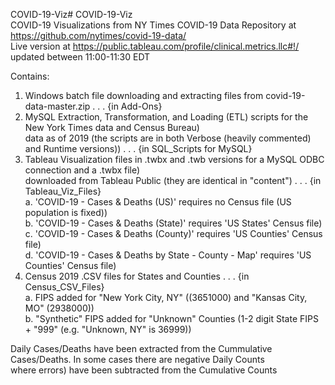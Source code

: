 COVID-19-Viz# COVID-19-Viz</br>
COVID-19 Visualizations from NY Times COVID-19 Data Repository at https://github.com/nytimes/covid-19-data/</br>
Live version at https://public.tableau.com/profile/clinical.metrics.llc#!/ updated between 11:00-11:30 EDT</br>


Contains:

1. Windows batch file downloading and extracting files from covid-19-data-master.zip . . . {in Add-Ons}</br>
2. MySQL Extraction, Transformation, and Loading (ETL) scripts for the New York Times data and Census Bureau)</br>
       data as of 2019 (the scripts are in both Verbose (heavily commented) and Runtime versions)) . . . {in SQL_Scripts for MySQL}</br>
3. Tableau Visualization files in .twbx and .twb versions for a MySQL ODBC connection and a .twbx file)</br>
       downloaded from Tableau Public (they are identical in "content") . . . {in Tableau_Viz_Files}</br>
   a. 'COVID-19 - Cases & Deaths (US)' requires no Census file (US population is fixed))</br>
   b. 'COVID-19 - Cases & Deaths (State)' requires 'US States' Census file)</br>
   c. 'COVID-19 - Cases & Deaths (County)' requires 'US Counties' Census file)</br>
   d. 'COVID-19 - Cases & Deaths by State - County - Map' requires 'US Counties' Census file)</br>
4. Census 2019 .CSV files for States and Counties . . . {in Census_CSV_Files}</br>
   a. FIPS added for "New York City, NY" ((3651000) and "Kansas City, MO" (2938000))</br>
   b. "Synthetic" FIPS added for "Unknown" Counties (1-2 digit State FIPS + "999" (e.g. "Unknown, NY" is 36999))</br>

Daily Cases/Deaths have been extracted from the Cummulative Cases/Deaths. In some cases there are negative Daily Counts</br>
    where errors) have been subtracted from the Cumulative Counts
